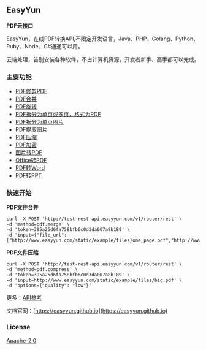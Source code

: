 ## EasyYun

**PDF云接口**

EasyYun，在线PDF转换API,不限定开发语言，Java、PHP、Golang、Python、Ruby、Node、C#通通可以用。

云端处理，告别安装各种软件，不占计算机资源，开发者新手、高手都可以完成。

### **主要功能**

- [PDF修剪PDF](https://easyyun.github.io/api/pdf.trim.html)
- [PDF合并](https://easyyun.github.io/api/pdf.merge.html)
- [PDF旋转](https://easyyun.github.io/api/pdf.rotate.html)
- [PDF拆分为单页或多页，格式为PDF](https://easyyun.github.io/api/pdf.split-to-pdf.html)
- [PDF拆分为单页图片](https://easyyun.github.io/api/pdf.split-to-image.html)
- [PDF提取图片](https://easyyun.github.io/api/pdf.pdf-extract-image.html)
- [PDF压缩](https://easyyun.github.io/api/pdf.compress.html)
- [PDF加密](https://easyyun.github.io/api/pdf.encrypt.html)
- [图片转PDF](https://easyyun.github.io/api/pdf.image-to-pdf.html)
- [Office转PDF](https://easyyun.github.io/api/pdf.offcie-to-pdf.html)
- [PDF转Word](https://easyyun.github.io/api/pdf.pdf-to-doc.html)
- [PDF转PPT](https://easyyun.github.io/api/pdf.pdf-to-pptx.html)


### **快速开始**

**PDF文件合并**

```shell
curl -X POST 'http://test-rest-api.easyyun.com/v1/router/rest' \
-d 'method=pdf.merge' \
-d 'token=395a25d6fa758bfb6c0d3da007a8b189' \
-d 'input={"file_url":["http://www.easyyun.com/static/example/files/one_page.pdf","http://www.easyyun.com/static/example/files/two_pages.pdf"]}'
```


**PDF文件压缩**

```shell
curl -X POST 'http://test-rest-api.easyyun.com/v1/router/rest' \
-d 'method=pdf.compress' \
-d 'token=395a25d6fa758bfb6c0d3da007a8b189' \
-d 'input=http://www.easyyun.com/static/example/files/big.pdf' \
-d 'options={"quality": "low"}'
```

更多：[API参考](https://easyyun.github.io/api/base.html)

文档官网：[https://easyyun.github.io](https://easyyun.github.io)

### License

[Apache-2.0](https://www.apache.org/licenses/LICENSE-2.0)


